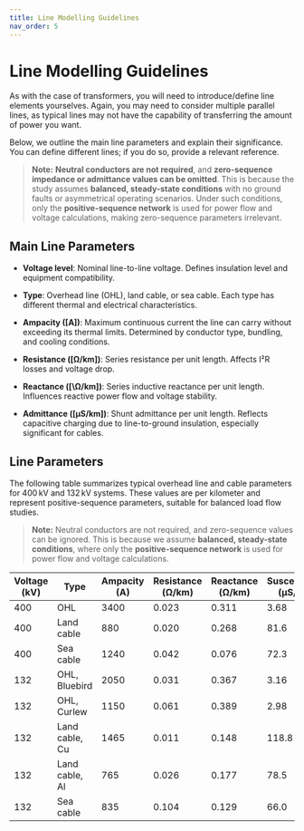 ```yaml
---
title: Line Modelling Guidelines
nav_order: 5
---
```


# Line Modelling Guidelines

As with the case of transformers, you will need to introduce/define line elements yourselves. Again, you may need to consider multiple parallel lines, as typical lines may not have the capability of transferring the amount of power you want. 

Below, we outline the main line parameters and explain their significance. You can define different lines; if you do so, provide a relevant reference.

> **Note:** **Neutral conductors are not required**, and **zero-sequence impedance or admittance values can be omitted**. This is because the study assumes **balanced, steady-state conditions** with no ground faults or asymmetrical operating scenarios. Under such conditions, only the **positive-sequence network** is used for power flow and voltage calculations, making zero-sequence parameters irrelevant.

## Main Line Parameters

- **Voltage level**: Nominal line-to-line voltage. Defines insulation level and equipment compatibility.

- **Type**: Overhead line (OHL), land cable, or sea cable. Each type has different thermal and electrical characteristics.

- **Ampacity \([A]\)**: Maximum continuous current the line can carry without exceeding its thermal limits. Determined by conductor type, bundling, and cooling conditions.

- **Resistance \([Ω/km]\)**: Series resistance per unit length. Affects I²R losses and voltage drop.

- **Reactance \([\Ω/km]\)**: Series inductive reactance per unit length. Influences reactive power flow and voltage stability.

- **Admittance \([μS/km]\)**: Shunt admittance per unit length. Reflects capacitive charging due to line-to-ground insulation, especially significant for cables.

## Line Parameters

The following table summarizes typical overhead line and cable parameters for 400 kV and 132 kV systems. These values are per kilometer and represent positive-sequence parameters, suitable for balanced load flow studies.

> **Note:** Neutral conductors are not required, and zero-sequence values can be ignored. This is because we assume **balanced, steady-state conditions**, where only the **positive-sequence network** is used for power flow and voltage calculations.

| Voltage (kV) | Type              | Ampacity (A) | Resistance (Ω/km) | Reactance (Ω/km) | Susceptance (μS/km) |
|--------------|-------------------|---------------|--------------------|-------------------|----------------------|
| 400          | OHL               | 3400          | 0.023              | 0.311             | 3.68                 |
| 400          | Land cable        | 880           | 0.020              | 0.268             | 81.6                 |
| 400          | Sea cable         | 1240          | 0.042              | 0.076             | 72.3                 |
| 132          | OHL, Bluebird     | 2050          | 0.031              | 0.367             | 3.16                 |
| 132          | OHL, Curlew       | 1150          | 0.061              | 0.389             | 2.98                 |
| 132          | Land cable, Cu    | 1465          | 0.011              | 0.148             | 118.8                |
| 132          | Land cable, Al    | 765           | 0.026              | 0.177             | 78.5                 |
| 132          | Sea cable         | 835           | 0.104              | 0.129             | 66.0                 |